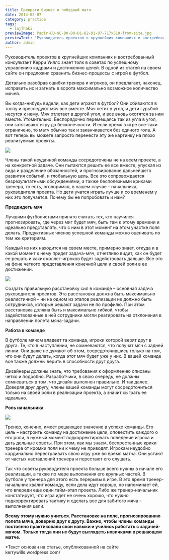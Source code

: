 ```yaml
---
title: Преврати бизнес в победный матч
date: 2014-02-07
category: practice
tags:
  - lajfhaki
previewImage: Papir-D0-9C-D0-B0-D1-82-D1-87-717x510-from-site.jpg
previewText: "Руководитель проектов в крупнейших компаниях и востребованный консультант Керри Уиллс знает толк в советах по успешному управлению кадрами и достижению целей. В одной из статей на своем сайте он предложил сравнить бизнес-процессы с игрой в футбол."
author: admin
---
```

Руководитель проектов в крупнейших компаниях и востребованный консультант Керри Уиллс знает толк в советах по успешному управлению кадрами и достижению целей.  В одной из статей на своем сайте он предложил сравнить бизнес-процессы с игрой в футбол.

Детально разобрав ошибки тренера и игроков, он предлагает, наконец, исправить их и загнать в ворота максимально возможное количество мячей.

Вы когда-нибудь видели, как дети играют в футбол? Они сбиваются в толпу и преследуют мяч все вместе. Мяч летит в угол, и дети гурьбой несутся к нему. Мяч отлетает в другой угол, и все вновь охотятся за ним вместе. Утомительно. Беспорядочно перемещаясь так из угла в угол, они затягивают игру до бесконечности. И если время в игре все-таки ограничено, то матч обычно так и заканчивается без единого гола. А вот теперь вы можете запросто перенести эту же картинку на плохо реализуемые проекты.

![](D1-84-D0-BE-D1-82-D0-BE-1-.webp)

Члены такой неудачной команды сосредоточены не на всем проекте, а на конкретной задаче. Они пытаются решить ее все вместе, упуская из вида и разделение обязанностей, и прогнозирование дальнейшего развития событий, и глобальную цель. Все это сопровождается безрезультатными обсуждениями, а также бесполезными криками тренера, то есть, оговоримся, в нашем случае – начальника, руководителя проекта. Но дети учатся играть лучше и со временем у них это получается. Почему бы не попробовать и нам?

**Предвидеть мяч**

Лучшими футболистами принято считать тех, кто научился прогнозировать, где через миг будет мяч, быть там к этому времени и идеально представлять, что с ним в этот момент на этом участке поля делать. Продуктивных членов успешной команды можно оценивать по тем же критериям.

Каждый из них находится на своем месте, примерно знает, откуда и в какой момент к нему придет задача-мяч, отчетливо видит, как он будет ее решать и каких коллег-игроков будет задействовать дальше. Все это на фоне четкого представления конечной цели и своей роли в ее достижении.

![](Papir-D0-9C-D0-B0-D1-82-D1-87.webp)

Создать правильную расстановку сил в команде – основная задача руководителя проектов. Эта расстановка должна быть максимально реалистичной – ни на одном из этапов реализации не должно быть сотрудников, которые решают задачи не по профилю. При этом расстановка должна быть и максимально гибкой, чтобы задействованные в ней сотрудники могли реагировать на отклонения в направлении полета мяча-задачи.

**Работа в команде**

В футболе мячом владеет та команда, игроки которой верят друг в друга. Те, кто в наступлении, не сомневаются, что получат мяч с задней линии. Они даже не думают об этом, сосредоточившись только на том, что они будут делать, когда этот мяч будет уже у них. В вашей команде все также должны верить в способности друг друга.

Дизайнеры должны знать, что требования к оформлению описаны четко и подробно. Разработчики, в свою очередь, не должны сомневаться в том, что дизайн выполнен правильно. И так далее. Доверяя друг другу, члены вашей команды могут сосредоточиться только на своей роли в реализации проекта, а значит сыграть ее идеально.

**Роль начальника**

![](11.jpg)

Тренер, конечно, имеет решающее значение в успехе команды. Его цель – настроить команду на достижение цели, оповестить каждого о его роли, в нужный момент подкорректировать поведение игрока и дать дельные советы. При этом, как мы знаем, беспрестанные крики тренера от кромки поля ни к чему не приводят. Игрокам неудобно кардинально перестраивать свою игру уже во время матча. Они устают от частых наставлений тренера и перестают его слушать.

Так что советы руководителя проекта больше всего нужны в начале его реализации, а также по мере выполнения его крупных частей. В футболе у тренера для этого есть перерывы в игре. В это время тренер-начальник хвалит команду, если дела идут хорошо, но напоминает ей, что впереди еще один тайм-этап проекта. Либо же тренер-начальник констатирует, что игра идет не очень хорошо, что нужно подкорректировать тактику и сделать все для забитого мяча – выполнения цели.

**Всему этому нужно учиться. Расстановке на поле, прогнозированию полета мяча, доверию друг к другу. Важно, чтобы члены команды постоянно практиковали свои навыки и учились работать с задачей-мячом. Только тогда они не будут выглядеть новичками в решающем матче.**

\*Текст основан на статье, опубликованной на сайте kerrywills.wordpress.com/